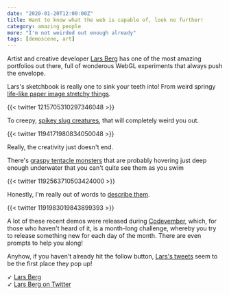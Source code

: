```yaml
---
date: "2020-01-20T12:00:00Z"
title: Want to know what the web is capable of, look no further!
category: amazing people
more: "I'm not weirded out enough already"
tags: [demoscene, art]
---
```


Artist and creative developer [Lars Berg](https://www.larsberg.net/) has one of the most amazing portfolios out there, full of wonderous WebGL experiments that always push the envelope.

Lars's sketchbook is really one to sink your teeth into! From weird springy [life-like paper image stretchy things](https://larsberg.github.io/2019sketchBook/sketches/13_pullmearound/build/).

{{< twitter 1215705310297346048 >}}

To creepy, [spikey slug creatures](https://larsberg.github.io/2019sketchBook/sketches/08_nurbsTest/build/), that will completely weird you out.

{{< twitter 1194171980834050048 >}}

Really, the creativity just doesn't end.

<!--more-->

There's [graspy tentacle monsters](https://larsberg.github.io/2019sketchBook/sketches/06_OldDavid/build/index.html) that are probably hovering just deep enough underwater that you can't quite see them as you swim 

{{< twitter 1192563710503424000 >}}

Honestly, I'm really out of words to [describe them](https://larsberg.github.io/2019sketchBook/sketches/04_BenDover/build/).

{{< twitter 1191983019843899393 >}}

A lot of these recent demos were released during [Codevember](http://codevember.xyz/), which, for those who haven't heard of it, is a month-long challenge, whereby you try to release something new for each day of the month. There are even prompts to help you along!

Anyhow, if you haven't already hit the follow button, [Lars's tweets](https://twitter.com/laserberg) seem to be the first place they pop up!

➶ [Lars Berg](https://www.larsberg.net/)  
➶ [Lars Berg on Twitter](https://twitter.com/laserberg)